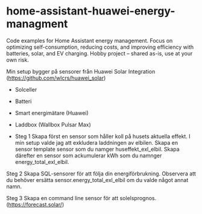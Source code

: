 # home-assistant-huawei-energy-managment
Code examples for Home Assistant energy management. Focus on optimizing self-consumption, reducing costs, and improving efficiency with batteries, solar, and EV charging. Hobby project – shared as-is, use at your own risk.

Min setup bygger på sensorer från Huawei Solar Integration (https://github.com/wlcrs/huawei_solar)
- Solceller
- Batteri
- Smart energimätare (Huawei)
- Laddbox (Wallbox Pulsar Max)

- Steg 1
Skapa först en sensor som håller koll på husets aktuella effekt. I min setup valde jag att exkludera laddningen av elbilen. Skapa en sensor template sensor som du namger huseffekt_exl_elbil. Skapa därefter en sensor som ackumulerar kWh som du namnger energy_total_exl_elbil. 

Steg 2
Skapa SQL-sensorer för att följa din energiförbrukning. Observera att du behöver ersätta sensor.energy_total_exl_elbil om du valde något annat namn. 

Steg 3
Skapa en command line sensor för att solelsprognos. (https://forecast.solar/)
